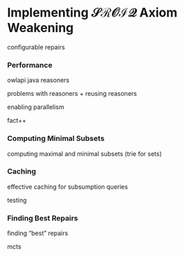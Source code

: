 # Implementing $\mathcal{SROIQ}$ Axiom Weakening

configurable repairs

### Performance

owlapi java reasoners

problems with reasoners + reusing reasoners

enabling parallelism

fact++

### Computing Minimal Subsets

computing maximal and minimal subsets (trie for sets)

### Caching

effective caching for subsumption queries

testing

### Finding Best Repairs

finding “best” repairs

mcts
